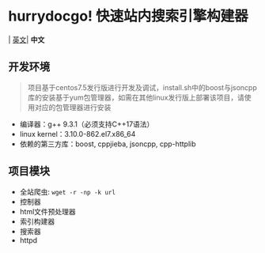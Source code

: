 # hurrydocgo! 快速站内搜索引擎构建器
| [英文](/README-EN.md)| **中文**  

## 开发环境
> 项目基于centos7.5发行版进行开发及调试，install.sh中的boost与jsoncpp库的安装基于yum包管理器，如需在其他linux发行版上部署该项目，请使用对应的包管理器进行安装
- 编译器：g++ 9.3.1（必须支持C++17语法）
- linux kernel：3.10.0-862.el7.x86_64
- 依赖的第三方库：boost, cppjieba, jsoncpp, cpp-httplib

## 项目模块
- 全站爬虫: `wget -r -np -k url`
- 控制器
- html文件预处理器
- 索引构建器
- 搜索器
- httpd

